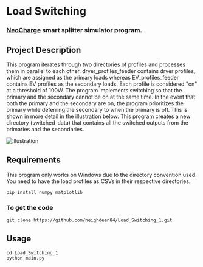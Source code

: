 # Load Switching
### [NeoCharge](https://www.getneocharge.com/shop-pages/smart-splitters) smart splitter simulator program.


## Project Description
This program iterates through two directories of profiles and processes them in parallel to each other. dryer_profiles_feeder contains dryer profiles, which are assigned as the primary loads whereas EV_profiles_feeder contains EV profiles as the secondary loads. Each profile is considered "on" at a threshold of 100W. The program implements switching so that the primary and the secondary cannot be on at the same time. In the event that both the primary and the secondary are on, the program prioritizes the primary while deferring the secondary to when the primary is off. This is shown in more detail in the illustration below. This program creates a new directory (switched_data) that contains all the switched outputs from the primaries and the secondaries. 


![illustration](https://user-images.githubusercontent.com/60201315/110606728-54c43680-813f-11eb-9497-92a0c363f417.png)


## Requirements
This program only works on Windows due to the directory convention used. 
You need to have the load profiles as CSVs in their respective directories.
```
pip install numpy matplotlib
```

### To get the code
```
git clone https://github.com/neighdeen84/Load_Switching_1.git
```


## Usage
```
cd Load_Switching_1
python main.py
```


